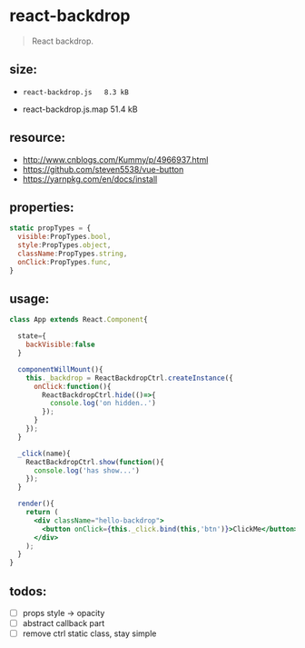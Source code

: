 # react-backdrop
> React backdrop.

## size:
+     react-backdrop.js   8.3 kB
+ react-backdrop.js.map  51.4 kB

## resource:
+ http://www.cnblogs.com/Kummy/p/4966937.html
+ https://github.com/steven5538/vue-button
+ https://yarnpkg.com/en/docs/install


## properties:
```javascript
static propTypes = {
  visible:PropTypes.bool,
  style:PropTypes.object,
  className:PropTypes.string,
  onClick:PropTypes.func,
}
```

## usage:
```jsx
class App extends React.Component{

  state={
    backVisible:false
  }

  componentWillMount(){
    this._backdrop = ReactBackdropCtrl.createInstance({
      onClick:function(){
        ReactBackdropCtrl.hide(()=>{
          console.log('on hidden..')
        });
      }
    });
  }

  _click(name){
    ReactBackdropCtrl.show(function(){
      console.log('has show...')
    });
  }

  render(){
    return (
      <div className="hello-backdrop">
        <button onClick={this._click.bind(this,'btn')}>ClickMe</button>
      </div>
    );
  }
}
```

## todos:
- [ ] props style -> opacity
- [ ] abstract callback part
- [ ] remove ctrl static class, stay simple
